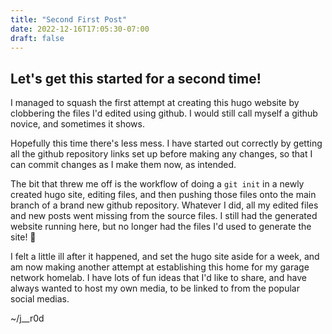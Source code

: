 ```yaml
---
title: "Second First Post"
date: 2022-12-16T17:05:30-07:00
draft: false
---
```


## Let's get this started for a second time!

I managed to squash the first attempt at creating this hugo website by clobbering the files I'd edited using github.  I would still call myself a github novice, and sometimes it shows.  

Hopefully this time there's less mess.  I have started out correctly by getting all the github repository links set up before making any changes, so that I can commit changes as I make them now, as intended.

The bit that threw me off is the workflow of doing a `git init` in a newly created hugo site, editing files, and then pushing those files onto the main branch of a brand new github repository.  Whatever I did, all my edited files and new posts went missing from the source files.  I still had the generated website running here, but no longer had the files I'd used to generate the site! 🤔

I felt a little ill after it happened, and set the hugo site aside for a week, and am now making another attempt at establishing this home for my garage network homelab.  I have lots of fun ideas that I'd like to share, and have always wanted to host my own media, to be linked to from the popular social medias.

~/j__r0d
